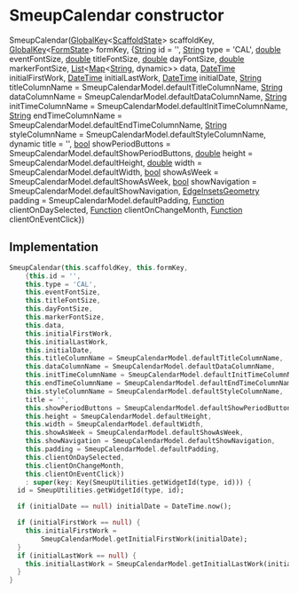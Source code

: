 


# SmeupCalendar constructor







SmeupCalendar([GlobalKey](https://api.flutter.dev/flutter/widgets/GlobalKey-class.html)&lt;[ScaffoldState](https://api.flutter.dev/flutter/material/ScaffoldState-class.html)> scaffoldKey, [GlobalKey](https://api.flutter.dev/flutter/widgets/GlobalKey-class.html)&lt;[FormState](https://api.flutter.dev/flutter/widgets/FormState-class.html)> formKey, {[String](https://api.flutter.dev/flutter/dart-core/String-class.html) id = '', [String](https://api.flutter.dev/flutter/dart-core/String-class.html) type = 'CAL', [double](https://api.flutter.dev/flutter/dart-core/double-class.html) eventFontSize, [double](https://api.flutter.dev/flutter/dart-core/double-class.html) titleFontSize, [double](https://api.flutter.dev/flutter/dart-core/double-class.html) dayFontSize, [double](https://api.flutter.dev/flutter/dart-core/double-class.html) markerFontSize, [List](https://api.flutter.dev/flutter/dart-core/List-class.html)&lt;[Map](https://api.flutter.dev/flutter/dart-core/Map-class.html)&lt;[String](https://api.flutter.dev/flutter/dart-core/String-class.html), dynamic>> data, [DateTime](https://api.flutter.dev/flutter/dart-core/DateTime-class.html) initialFirstWork, [DateTime](https://api.flutter.dev/flutter/dart-core/DateTime-class.html) initialLastWork, [DateTime](https://api.flutter.dev/flutter/dart-core/DateTime-class.html) initialDate, [String](https://api.flutter.dev/flutter/dart-core/String-class.html) titleColumnName = SmeupCalendarModel.defaultTitleColumnName, [String](https://api.flutter.dev/flutter/dart-core/String-class.html) dataColumnName = SmeupCalendarModel.defaultDataColumnName, [String](https://api.flutter.dev/flutter/dart-core/String-class.html) initTimeColumnName = SmeupCalendarModel.defaultInitTimeColumnName, [String](https://api.flutter.dev/flutter/dart-core/String-class.html) endTimeColumnName = SmeupCalendarModel.defaultEndTimeColumnName, [String](https://api.flutter.dev/flutter/dart-core/String-class.html) styleColumnName = SmeupCalendarModel.defaultStyleColumnName, dynamic title = '', [bool](https://api.flutter.dev/flutter/dart-core/bool-class.html) showPeriodButtons = SmeupCalendarModel.defaultShowPeriodButtons, [double](https://api.flutter.dev/flutter/dart-core/double-class.html) height = SmeupCalendarModel.defaultHeight, [double](https://api.flutter.dev/flutter/dart-core/double-class.html) width = SmeupCalendarModel.defaultWidth, [bool](https://api.flutter.dev/flutter/dart-core/bool-class.html) showAsWeek = SmeupCalendarModel.defaultShowAsWeek, [bool](https://api.flutter.dev/flutter/dart-core/bool-class.html) showNavigation = SmeupCalendarModel.defaultShowNavigation, [EdgeInsetsGeometry](https://api.flutter.dev/flutter/painting/EdgeInsetsGeometry-class.html) padding = SmeupCalendarModel.defaultPadding, [Function](https://api.flutter.dev/flutter/dart-core/Function-class.html) clientOnDaySelected, [Function](https://api.flutter.dev/flutter/dart-core/Function-class.html) clientOnChangeMonth, [Function](https://api.flutter.dev/flutter/dart-core/Function-class.html) clientOnEventClick})





## Implementation

```dart
SmeupCalendar(this.scaffoldKey, this.formKey,
    {this.id = '',
    this.type = 'CAL',
    this.eventFontSize,
    this.titleFontSize,
    this.dayFontSize,
    this.markerFontSize,
    this.data,
    this.initialFirstWork,
    this.initialLastWork,
    this.initialDate,
    this.titleColumnName = SmeupCalendarModel.defaultTitleColumnName,
    this.dataColumnName = SmeupCalendarModel.defaultDataColumnName,
    this.initTimeColumnName = SmeupCalendarModel.defaultInitTimeColumnName,
    this.endTimeColumnName = SmeupCalendarModel.defaultEndTimeColumnName,
    this.styleColumnName = SmeupCalendarModel.defaultStyleColumnName,
    title = '',
    this.showPeriodButtons = SmeupCalendarModel.defaultShowPeriodButtons,
    this.height = SmeupCalendarModel.defaultHeight,
    this.width = SmeupCalendarModel.defaultWidth,
    this.showAsWeek = SmeupCalendarModel.defaultShowAsWeek,
    this.showNavigation = SmeupCalendarModel.defaultShowNavigation,
    this.padding = SmeupCalendarModel.defaultPadding,
    this.clientOnDaySelected,
    this.clientOnChangeMonth,
    this.clientOnEventClick})
    : super(key: Key(SmeupUtilities.getWidgetId(type, id))) {
  id = SmeupUtilities.getWidgetId(type, id);

  if (initialDate == null) initialDate = DateTime.now();

  if (initialFirstWork == null) {
    this.initialFirstWork =
        SmeupCalendarModel.getInitialFirstWork(initialDate);
  }
  if (initialLastWork == null) {
    this.initialLastWork = SmeupCalendarModel.getInitialLastWork(initialDate);
  }
}
```







